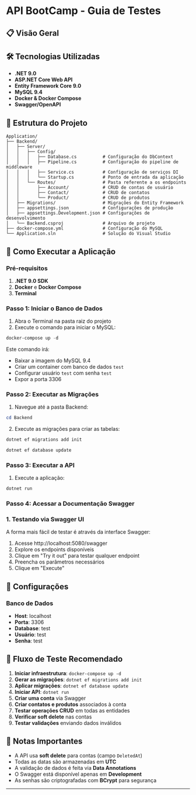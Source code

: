 # API BootCamp - Guia de Testes

## 📋 Visão Geral

## 🛠️ Tecnologias Utilizadas

- **.NET 9.0**
- **ASP.NET Core Web API**
- **Entity Framework Core 9.0**
- **MySQL 9.4**
- **Docker & Docker Compose**
- **Swagger/OpenAPI**

## 📁 Estrutura do Projeto

```
Application/
├── Backend/
│   ├── Server/
│   │   ├── Config/
│   │   │   ├── Database.cs          # Configuração do DbContext
│   │   │   ├── Pipeline.cs          # Configuração do pipeline de middleware
│   │   │   ├── Service.cs           # Configuração de serviços DI
│   │   │   └── Startup.cs           # Ponto de entrada da aplicação
│   │   └── Routes/                  # Pasta referente a os endpoints
│   │       ├── Account/             # CRUD de contas de usuário
│   │       ├── Contact/             # CRUD de contatos
│   │       └── Product/             # CRUD de produtos
│   ├── Migrations/                  # Migrações do Entity Framework
│   ├── appsettings.json             # Configurações de produção
│   ├── appsettings.Development.json # Configurações de desenvolvimento
│   └── Backend.csproj               # Arquivo de projeto
├── docker-compose.yml               # Configuração do MySQL
└── Application.sln                  # Solução do Visual Studio
```

## 🚀 Como Executar a Aplicação

### Pré-requisitos

1. **.NET 9.0 SDK**
2. **Docker** e **Docker Compose**
3. **Terminal**

### Passo 1: Iniciar o Banco de Dados

1. Abra o Terminal na pasta raiz do projeto
2. Execute o comando para iniciar o MySQL:

```powershell
docker-compose up -d
```

Este comando irá:
- Baixar a imagem do MySQL 9.4
- Criar um container com banco de dados `test`
- Configurar usuário `test` com senha `test`
- Expor a porta 3306

### Passo 2: Executar as Migrações

1. Navegue até a pasta Backend:

```powershell
cd Backend
```

2. Execute as migrações para criar as tabelas:

```powershell
dotnet ef migrations add init
```

```powershell
dotnet ef database update
```

### Passo 3: Executar a API

1. Execute a aplicação:

```powershell
dotnet run
```

### Passo 4: Acessar a Documentação Swagger

### 1. Testando via Swagger UI

A forma mais fácil de testar é através da interface Swagger:

1. Acesse http://localhost:5080/swagger
2. Explore os endpoints disponíveis
3. Clique em "Try it out" para testar qualquer endpoint
4. Preencha os parâmetros necessários
5. Clique em "Execute"

## 🔧 Configurações

### Banco de Dados
- **Host**: localhost
- **Porta**: 3306
- **Database**: test
- **Usuário**: test
- **Senha**: test

## 🧪 Fluxo de Teste Recomendado

1. **Iniciar infraestrutura**: `docker-compose up -d`
1. **Gerar as migrações**: `dotnet ef migrations add init`
2. **Aplicar migrações**: `dotnet ef database update`
3. **Iniciar API**: `dotnet run`
4. **Criar uma conta** via Swagger
5. **Criar contatos e produtos** associados à conta
6. **Testar operações CRUD** em todas as entidades
7. **Verificar soft delete** nas contas
8. **Testar validações** enviando dados inválidos

## 📝 Notas Importantes

- A API usa **soft delete** para contas (campo `DeletedAt`)
- Todas as datas são armazenadas em **UTC**
- A validação de dados é feita via **Data Annotations**
- O Swagger está disponível apenas em **Development**
- As senhas são criptografadas com **BCrypt** para segurança

---